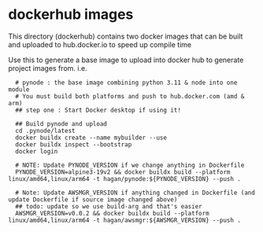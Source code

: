 # dockerhub images

This directory (dockerhub) contains two docker images that can be built and uploaded to hub.docker.io to speed up compile time

Use this to generate a base image to upload into docker hub to generate project images from.
i.e.
```
  # pynode : the base image combining python 3.11 & node into one module
  # You must build both platforms and push to hub.docker.com (amd & arm)
  ## step one : Start Docker desktop if using it!

  ## Build pynode and upload
  cd .pynode/latest
  docker buildx create --name mybuilder --use
  docker buildx inspect --bootstrap
  docker login

  # NOTE: Update PYNODE_VERSION if we change anything in Dockerfile
  PYNODE_VERSION=alpine3-19v2 && docker buildx build --platform linux/amd64,linux/arm64 -t hagan/pynode:${PYNODE_VERSION} --push .

  # Note: Update AWSMGR_VERSION if anything changed in Dockerfile (and update Dockerfile if source image changed above)
  ## todo: update so we use build-arg and that's easier
  AWSMGR_VERSION=v0.0.2 && docker buildx build --platform linux/amd64,linux/arm64 -t hagan/awsmgr:${AWSMGR_VERSION} --push .
```
